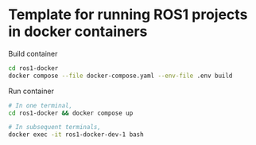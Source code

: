 # Template for running ROS1 projects in docker containers

Build container

```bash
cd ros1-docker
docker compose --file docker-compose.yaml --env-file .env build
```

Run container

```bash
# In one terminal,
cd ros1-docker && docker compose up

# In subsequent terminals,
docker exec -it ros1-docker-dev-1 bash
```
